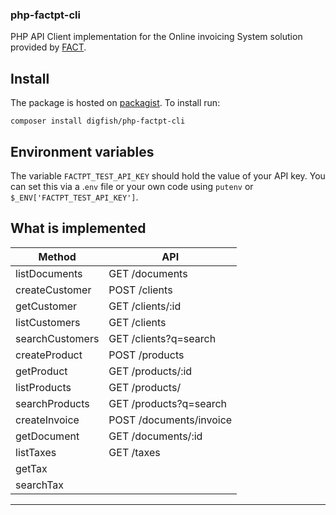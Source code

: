 ### php-factpt-cli ###
PHP API Client implementation for the Online invoicing System solution provided by [FACT](http://www.fact.pt).


## Install

The package is hosted on [packagist](http://packagist.org). To install run:
```
composer install digfish/php-factpt-cli
```

## Environment variables
The variable `FACTPT_TEST_API_KEY` should hold the value of your API key. You can set this via a .`env` file or your own code using `putenv` or `$_ENV['FACTPT_TEST_API_KEY']`.


## What is implemented ##

|   Method               |    API                 |
|------------------------|------------------------|
| listDocuments          | GET /documents         |
| createCustomer         | POST /clients          |
| getCustomer            | GET /clients/:id       |
| listCustomers          | GET /clients           |
| searchCustomers        | GET /clients?q=search  |
| createProduct          | POST /products         |
| getProduct             | GET /products/:id      |
| listProducts           | GET /products/         |
| searchProducts         | GET /products?q=search |
| createInvoice          | POST /documents/invoice| 
| getDocument            | GET /documents/:id     |
| listTaxes              | GET /taxes             |
| getTax                 |                        |
| searchTax              |                        |
--------------------------------------------------- 
